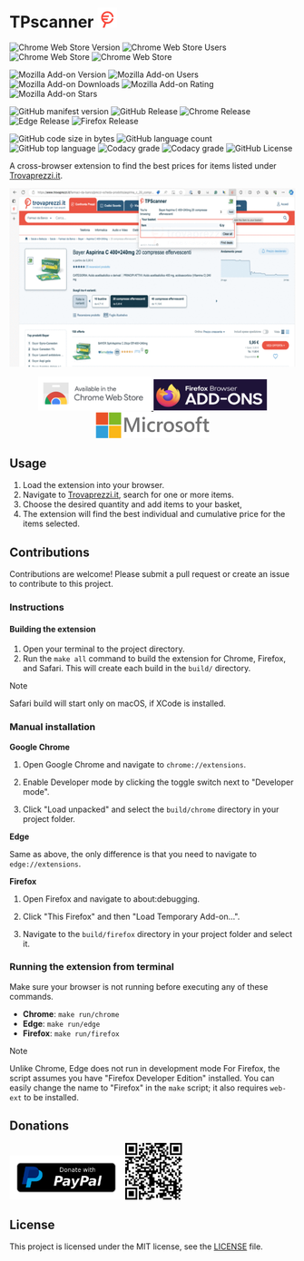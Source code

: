 # TPscanner <img src="images/icon.png" width="35">


![Chrome Web Store Version](https://img.shields.io/chrome-web-store/v/apfbfjghmamodacdkkhoiabadlcgmikh?style=flat-square)
![Chrome Web Store Users](https://img.shields.io/chrome-web-store/users/apfbfjghmamodacdkkhoiabadlcgmikh?style=flat-square)
![Chrome Web Store](https://img.shields.io/chrome-web-store/stars/apfbfjghmamodacdkkhoiabadlcgmikh?style=flat-square)
![Chrome Web Store](https://img.shields.io/chrome-web-store/rating-count/apfbfjghmamodacdkkhoiabadlcgmikh?style=flat-square)

![Mozilla Add-on Version](https://img.shields.io/amo/v/TPscanner?style=flat-square)
![Mozilla Add-on Users](https://img.shields.io/amo/users/TPscanner?style=flat-square)
![Mozilla Add-on Downloads](https://img.shields.io/amo/dw/TPscanner?style=flat-square)
![Mozilla Add-on Rating](https://img.shields.io/amo/rating/TPscanner%40fcalefato.dev?style=flat-square)
![Mozilla Add-on Stars](https://img.shields.io/amo/stars/TPscanner%40fcalefato.dev?style=flat-square)

![GitHub manifest version](https://img.shields.io/github/manifest-json/v/bateman/tpscanner-ext?style=flat-square&label=manifest)
![GitHub Release](https://img.shields.io/github/v/release/bateman/tpscanner-ext?style=flat-square&label=GitHub%20release)
![Chrome Release](https://img.shields.io/github/actions/workflow/status/bateman/tpscanner-ext/chrome-release.yml?style=flat-square&label=Chrome%20release)
![Edge Release](https://img.shields.io/github/actions/workflow/status/bateman/tpscanner-ext/edge-release.yml?style=flat-square&label=Edge%20release)
![Firefox Release](https://img.shields.io/github/actions/workflow/status/bateman/tpscanner-ext/firefox-release.yml?style=flat-square&label=Firefox%20release)

![GitHub code size in bytes](https://img.shields.io/github/languages/code-size/bateman/tpscanner-ext?style=flat-square)
![GitHub language count](https://img.shields.io/github/languages/count/bateman/tpscanner-ext?style=flat-square)
![GitHub top language](https://img.shields.io/github/languages/top/bateman/tpscanner-ext?style=flat-square)
![Codacy grade](https://img.shields.io/codefactor/grade/github/bateman/tpscanner-ext?style=flat-square&label=CodeFactor%20grade)
![Codacy grade](https://img.shields.io/codacy/grade/145eb10805cb455eb49da3000b0ffe02?style=flat-square&label=Codacy%20grade)
![GitHub License](https://img.shields.io/github/license/bateman/tpscanner-ext?style=flat-square)

A cross-browser extension to find the best prices for items listed under [Trovaprezzi.it](https://www.trovaprezzi.it).

<p align="center">
    <img src="store/screenshots/screenshot.gif">
</p>

<p align="center">
    <a href="https://chromewebstore.google.com/detail/TPScanner/apfbfjghmamodacdkkhoiabadlcgmikh?pli=1">
        <img src="store/images/chrome-web-store.png" alt="Avaliable in the Chrome Web Store" width="200">
    </a>
    <a href="https://addons.mozilla.org/addon/tpscanner">
        <img src="store/images/firefox-addons.png" alt="Avaliable as a Firefox Add-on" width="200" height="55">
    </a>
    <a href="https://microsoftedge.microsoft.com/addons/detail/tpscanner/mgiijnhdenbgibgdffibiigpmnkgmboc">
        <img src="store/images/microsoft-store.png" alt="Avaliable in the Microsoft Edge Add-ons Store" width="200">
    </a>
</p>


## Usage

1. Load the extension into your browser.
2. Navigate to [Trovaprezzi.it](https://www.trovaprezzi), search for one or more items.
3. Choose the desired quantity and add items to your basket,
3. The extension will find the best individual and cumulative price for the items selected.

## Contributions

Contributions are welcome! Please submit a pull request or create an issue to contribute to this project.

### Instructions

#### Building the extension

1. Open your terminal to the project directory.
2. Run the `make all` command to build the extension for Chrome, Firefox, and Safari. This will create each build in the `build/` directory.

> [!NOTE]  
> Safari build will start only on macOS, if XCode is installed.

### Manual installation

**Google Chrome**

1. Open Google Chrome and navigate to `chrome://extensions`.

2. Enable Developer mode by clicking the toggle switch next to "Developer mode".

3. Click "Load unpacked" and select the `build/chrome` directory in your project folder.

**Edge**

Same as above, the only difference is that you need to navigate to `edge://extensions`.

**Firefox** 

1. Open Firefox and navigate to about:debugging.

2. Click "This Firefox" and then "Load Temporary Add-on...".

3. Navigate to the `build/firefox` directory in your project folder and select it.

### Running the extension from terminal

Make sure your browser is not running before executing any of these commands.

* **Chrome**: `make run/chrome`
* **Edge**: `make run/edge`
* **Firefox**: `make run/firefox`

> [!NOTE]  
>  Unlike Chrome, Edge does not run in development mode
> For Firefox, the script assumes you have "Firefox Developer Edition" installed. You can easily change the name to "Firefox" in the `make` script; it also requires `web-ext` to be installed. 

## Donations

<a href="https://www.paypal.com/donate/?hosted_button_id=REPL55PWMND94"><img src="store/images/paypal-donate-button.png" title="Donate with PayPal" width=200 /></a>
<a href="https://www.paypal.com/donate/?hosted_button_id=REPL55PWMND94"><img src="store/images/paypal-qr-code.png" title="Donate with PayPal" width=100 /></a>

## License

This project is licensed under the MIT license, see the [LICENSE](LICENSE) file.
